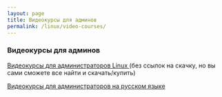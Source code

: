 ```yaml
---
layout: page
title: Видеокурсы для админов
permalink: /linux/video-courses/
---
```


### Видеокурсы для админов

[Видеокурсы для администраторов Linux ](/linux/video-kursy/video-courses-for-linux-admins/) (без ссылок на скачку, но вы сами сможете все найти и скачать/купить)  


[Видеокурсы для администраторов на русском языке ](/linux/video-kursy/video-courses-for-linux-admins/)
